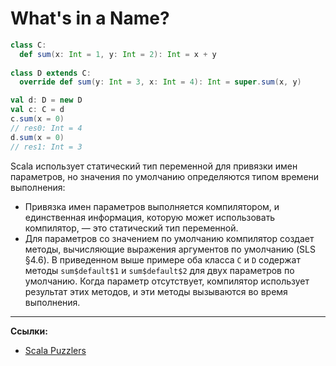# What's in a Name?

```scala
class C:
  def sum(x: Int = 1, y: Int = 2): Int = x + y
  
class D extends C:
  override def sum(y: Int = 3, x: Int = 4): Int = super.sum(x, y)

val d: D = new D
val c: C = d
c.sum(x = 0)
// res0: Int = 4
d.sum(x = 0)
// res1: Int = 3
```

Scala использует статический тип переменной для привязки имен параметров, 
но значения по умолчанию определяются типом времени выполнения: 
- Привязка имен параметров выполняется компилятором, и единственная информация, 
которую может использовать компилятор, — это статический тип переменной. 
- Для параметров со значением по умолчанию компилятор создает методы, 
вычисляющие выражения аргументов по умолчанию (SLS §4.6). 
В приведенном выше примере оба класса `C` и `D` содержат методы `sum$default$1` и `sum$default$2` 
для двух параметров по умолчанию. Когда параметр отсутствует, компилятор использует результат этих методов, 
и эти методы вызываются во время выполнения.


---

**Ссылки:**

- [Scala Puzzlers](https://scalapuzzlers.com/index.html#pzzlr-024)
